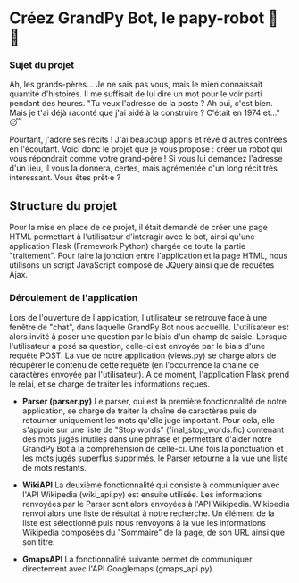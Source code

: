 # Créez GrandPy Bot, le papy-robot 🤖 👴

### Sujet du projet

Ah, les grands-pères... Je ne sais pas vous, mais le mien connaissait quantité d'histoires. Il me suffisait de lui dire un mot pour le voir parti pendant des heures. "Tu veux l'adresse de la poste ? Ah oui, c'est bien. Mais je t'ai déjà raconté que j'ai aidé à la construire ? C'était en 1974 et..." 😴

Pourtant, j'adore ses récits ! J'ai beaucoup appris et rêvé d'autres contrées en l'écoutant. Voici donc le projet que je vous propose : créer un robot qui vous répondrait comme votre grand-père ! Si vous lui demandez l'adresse d'un lieu, il vous la donnera, certes, mais agrémentée d'un long récit très intéressant. Vous êtes prêt·e ?

## Structure du projet

Pour la mise en place de ce projet, il était demandé de créer une page HTML permettant à l'utilisateur d'interagir avec le bot, ainsi qu'une application Flask (Framework Python) chargée de toute la partie "traitement". Pour faire la jonction entre l'application et la page HTML, nous utilisons un script JavaScript composé de JQuery ainsi que de requêtes Ajax.

### Déroulement de l'application
Lors de l'ouverture de l'application, l'utilisateur se retrouve face à une fenêtre de "chat", dans laquelle GrandPy Bot nous accueille. L'utilisateur est alors invité à poser une question par le biais d'un champ de saisie.
Lorsque l'utilisateur a posé sa question, celle-ci est envoyée par le biais d'une requête POST. La vue de notre application (views.py) se charge alors de récupérer le contenu de cette requête (en l'occurrence la chaine de caractères envoyée par l'utilisateur).
A ce moment, l'application Flask prend le relai, et se charge de traiter les informations reçues. 

- **Parser (parser.py)**
Le parser, qui est la première fonctionnalité de notre application, se charge de traiter la chaîne de caractères puis de retourner uniquement les mots qu'elle juge important. Pour cela, elle s'appuie sur une liste de "Stop words" (final_stop_words.fic) contenant des mots jugés inutiles dans une phrase et permettant d'aider notre GrandPy Bot à la compréhension de celle-ci.
Une fois la ponctuation et les mots jugés superflus supprimés, le Parser retourne à la vue une liste de mots restants.

- **WikiAPI**
La deuxième fonctionnalité qui consiste à communiquer avec l'API Wikipedia (wiki_api.py) est ensuite utilisée. Les informations renvoyées par le Parser sont alors envoyées à l'API Wikipedia.
Wikipedia renvoi alors une liste de résultat à notre recherche. Un élément de la liste est sélectionné puis nous renvoyons à la vue les informations Wikipedia composées du "Sommaire" de la page, de son URL ainsi que son titre.

- **GmapsAPI**
La fonctionnalité suivante permet de communiquer directement avec l'API Googlemaps (gmaps_api.py).
